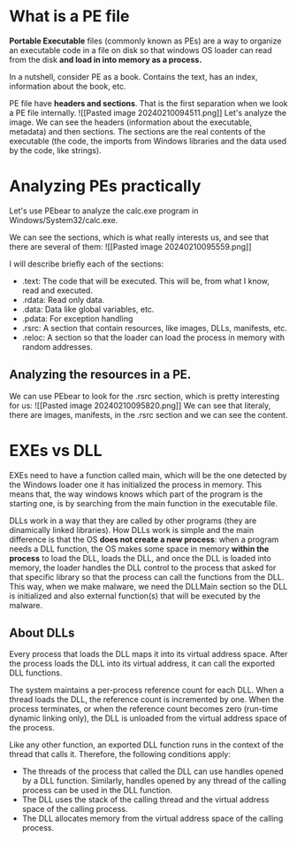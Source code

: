 # What is a PE file
**Portable Executable** files (commonly known as PEs) are a way to organize an executable code in a file on disk so that windows OS loader can read from the disk **and load in into memory as a process.**

In a nutshell, consider PE as a book. Contains the text, has an index, information about the book, etc. 

PE file have **headers and sections**. That is the first separation when we look a PE file internally.
![[Pasted image 20240210094511.png]]
Let's analyze the image. We can see the headers (information about the executable, metadata) and then sections. The sections are the real contents of the executable (the code, the imports from Windows libraries and the data used by the code, like strings).

# Analyzing PEs practically
Let's use PEbear to analyze the calc.exe program in Windows/System32/calc.exe.

We can see the sections, which is what really interests us, and see that there are several of them:
![[Pasted image 20240210095559.png]]

I will describe briefly each of the sections:
- .text: The code that will be executed. This will be, from what I know, read and executed.
- .rdata: Read only data.
- .data: Data like global variables, etc. 
- .pdata: For exception handling
- .rsrc: A section that contain resources, like images, DLLs, manifests, etc. 
- .reloc: A section so that the loader can load the process in memory with random addresses.

## Analyzing the resources in a PE.
We can use PEbear to look for the .rsrc section, which is pretty interesting for us:
![[Pasted image 20240210095820.png]]
We can see that literaly, there are images, manifests, in the .rsrc section and we can see the content.

# EXEs vs DLL
EXEs need to have a function called main, which will be the one detected by the Windows loader one it has initialized the process in memory. This means that, the way windows knows which part of the program is the starting one, is by searching from the main function in the executable file.

DLLs work in a way that they are called by other programs (they are dinamically linked libraries). How DLLs work is simple and the main difference is that the OS **does not create a new process**: when a program needs a DLL function, the OS makes some space in memory **within the process** to load the DLL, loads the DLL, and once the DLL is loaded into memory, the loader handles the DLL control to the process that asked for that specific library so that the process can call the functions from the DLL. This way, when we make malware, we need the DLLMain section so the DLL is initialized and also external function(s) that will be executed by the malware.

## About DLLs

Every process that loads the DLL maps it into its virtual address space. After the process loads the DLL into its virtual address, it can call the exported DLL functions.

The system maintains a per-process reference count for each DLL. When a thread loads the DLL, the reference count is incremented by one. When the process terminates, or when the reference count becomes zero (run-time dynamic linking only), the DLL is unloaded from the virtual address space of the process.

Like any other function, an exported DLL function runs in the context of the thread that calls it. Therefore, the following conditions apply:

- The threads of the process that called the DLL can use handles opened by a DLL function. Similarly, handles opened by any thread of the calling process can be used in the DLL function.
- The DLL uses the stack of the calling thread and the virtual address space of the calling process.
- The DLL allocates memory from the virtual address space of the calling process.
